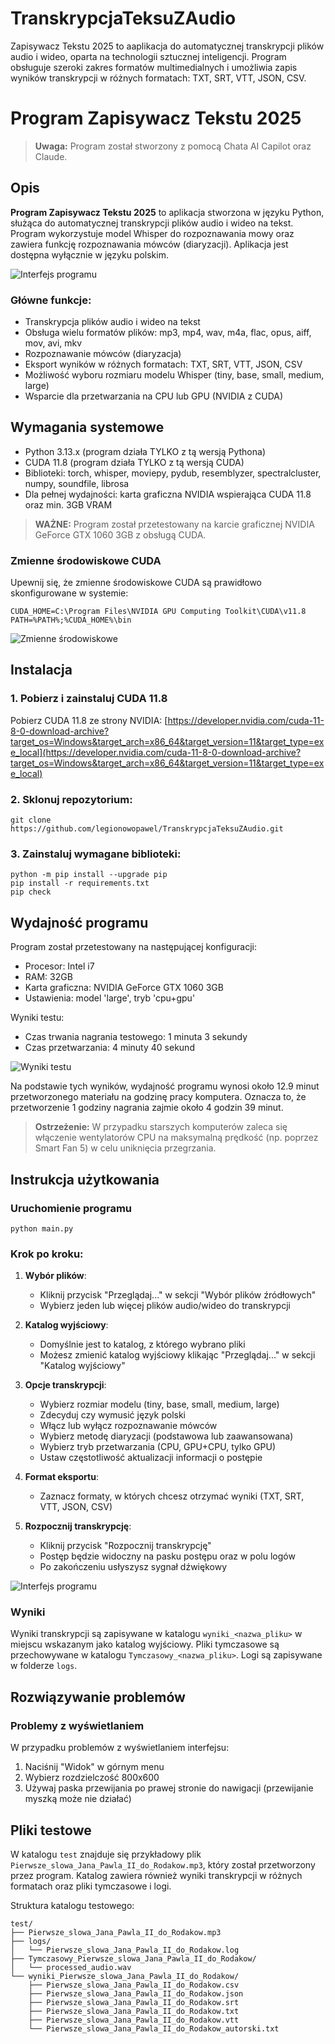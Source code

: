 
# TranskrypcjaTeksuZAudio
Zapisywacz Tekstu 2025 to aaplikacja do automatycznej transkrypcji plików audio i wideo, oparta na technologii sztucznej inteligencji. Program obsługuje szeroki zakres formatów multimedialnych i umożliwia zapis wyników transkrypcji w różnych formatach: TXT, SRT, VTT, JSON, CSV. 

# Program Zapisywacz Tekstu 2025

> **Uwaga:** Program został stworzony z pomocą Chata AI Capilot oraz Claude.

## Opis
**Program Zapisywacz Tekstu 2025** to aplikacja stworzona w języku Python, służąca do automatycznej transkrypcji plików audio i wideo na tekst. Program wykorzystuje model Whisper do rozpoznawania mowy oraz zawiera funkcję rozpoznawania mówców (diaryzacji). Aplikacja jest dostępna wyłącznie w języku polskim.

![Interfejs programu](images/interfejs1.png)

### Główne funkcje:
- Transkrypcja plików audio i wideo na tekst
- Obsługa wielu formatów plików: mp3, mp4, wav, m4a, flac, opus, aiff, mov, avi, mkv
- Rozpoznawanie mówców (diaryzacja)
- Eksport wyników w różnych formatach: TXT, SRT, VTT, JSON, CSV
- Możliwość wyboru rozmiaru modelu Whisper (tiny, base, small, medium, large)
- Wsparcie dla przetwarzania na CPU lub GPU (NVIDIA z CUDA)

## Wymagania systemowe
- Python 3.13.x (program działa TYLKO z tą wersją Pythona)
- CUDA 11.8 (program działa TYLKO z tą wersją CUDA)
- Biblioteki: torch, whisper, moviepy, pydub, resemblyzer, spectralcluster, numpy, soundfile, librosa
- Dla pełnej wydajności: karta graficzna NVIDIA wspierająca CUDA 11.8 oraz min. 3GB VRAM

> **WAŻNE:** Program został przetestowany na karcie graficznej NVIDIA GeForce GTX 1060 3GB z obsługą CUDA.

### Zmienne środowiskowe CUDA
Upewnij się, że zmienne środowiskowe CUDA są prawidłowo skonfigurowane w systemie:

```
CUDA_HOME=C:\Program Files\NVIDIA GPU Computing Toolkit\CUDA\v11.8
PATH=%PATH%;%CUDA_HOME%\bin
```

![Zmienne środowiskowe](images/srodowisko.png)

## Instalacja

### 1. Pobierz i zainstaluj CUDA 11.8
Pobierz CUDA 11.8 ze strony NVIDIA: [https://developer.nvidia.com/cuda-11-8-0-download-archive?target_os=Windows&target_arch=x86_64&target_version=11&target_type=exe_local](https://developer.nvidia.com/cuda-11-8-0-download-archive?target_os=Windows&target_arch=x86_64&target_version=11&target_type=exe_local)

### 2. Sklonuj repozytorium:
```
git clone https://github.com/legionowopawel/TranskrypcjaTeksuZAudio.git
```

### 3. Zainstaluj wymagane biblioteki:
```
python -m pip install --upgrade pip
pip install -r requirements.txt
pip check
```

## Wydajność programu

Program został przetestowany na następującej konfiguracji:
- Procesor: Intel i7
- RAM: 32GB
- Karta graficzna: NVIDIA GeForce GTX 1060 3GB
- Ustawienia: model 'large', tryb 'cpu+gpu'

Wyniki testu:
- Czas trwania nagrania testowego: 1 minuta 3 sekundy
- Czas przetwarzania: 4 minuty 40 sekund

![Wyniki testu](images/cpugpu.png)

Na podstawie tych wyników, wydajność programu wynosi około 12.9 minut przetworzonego materiału na godzinę pracy komputera. Oznacza to, że przetworzenie 1 godziny nagrania zajmie około 4 godzin 39 minut.

> **Ostrzeżenie:** W przypadku starszych komputerów zaleca się włączenie wentylatorów CPU na maksymalną prędkość (np. poprzez Smart Fan 5) w celu uniknięcia przegrzania.

## Instrukcja użytkowania

### Uruchomienie programu
```
python main.py
```

### Krok po kroku:
1. **Wybór plików**:
   - Kliknij przycisk "Przeglądaj..." w sekcji "Wybór plików źródłowych"
   - Wybierz jeden lub więcej plików audio/wideo do transkrypcji

2. **Katalog wyjściowy**:
   - Domyślnie jest to katalog, z którego wybrano pliki
   - Możesz zmienić katalog wyjściowy klikając "Przeglądaj..." w sekcji "Katalog wyjściowy"

3. **Opcje transkrypcji**:
   - Wybierz rozmiar modelu (tiny, base, small, medium, large)
   - Zdecyduj czy wymusić język polski
   - Włącz lub wyłącz rozpoznawanie mówców
   - Wybierz metodę diaryzacji (podstawowa lub zaawansowana)
   - Wybierz tryb przetwarzania (CPU, GPU+CPU, tylko GPU)
   - Ustaw częstotliwość aktualizacji informacji o postępie

4. **Format eksportu**:
   - Zaznacz formaty, w których chcesz otrzymać wyniki (TXT, SRT, VTT, JSON, CSV)

5. **Rozpocznij transkrypcję**:
   - Kliknij przycisk "Rozpocznij transkrypcję"
   - Postęp będzie widoczny na pasku postępu oraz w polu logów
   - Po zakończeniu usłyszysz sygnał dźwiękowy

![Interfejs programu](images/interfejs2.png)

### Wyniki
Wyniki transkrypcji są zapisywane w katalogu `wyniki_<nazwa_pliku>` w miejscu wskazanym jako katalog wyjściowy. Pliki tymczasowe są przechowywane w katalogu `Tymczasowy_<nazwa_pliku>`. Logi są zapisywane w folderze `logs`.

## Rozwiązywanie problemów

### Problemy z wyświetlaniem
W przypadku problemów z wyświetlaniem interfejsu:
1. Naciśnij "Widok" w górnym menu
2. Wybierz rozdzielczość 800x600
3. Używaj paska przewijania po prawej stronie do nawigacji (przewijanie myszką może nie działać)

## Pliki testowe

W katalogu `test` znajduje się przykładowy plik `Pierwsze_slowa_Jana_Pawla_II_do_Rodakow.mp3`, który został przetworzony przez program. Katalog zawiera również wyniki transkrypcji w różnych formatach oraz pliki tymczasowe i logi.

Struktura katalogu testowego:
```
test/
├── Pierwsze_slowa_Jana_Pawla_II_do_Rodakow.mp3
├── logs/
│   └── Pierwsze_slowa_Jana_Pawla_II_do_Rodakow.log
├── Tymczasowy_Pierwsze_slowa_Jana_Pawla_II_do_Rodakow/
│   └── processed_audio.wav
└── wyniki_Pierwsze_slowa_Jana_Pawla_II_do_Rodakow/
    ├── Pierwsze_slowa_Jana_Pawla_II_do_Rodakow.csv
    ├── Pierwsze_slowa_Jana_Pawla_II_do_Rodakow.json
    ├── Pierwsze_slowa_Jana_Pawla_II_do_Rodakow.srt
    ├── Pierwsze_slowa_Jana_Pawla_II_do_Rodakow.txt
    ├── Pierwsze_slowa_Jana_Pawla_II_do_Rodakow.vtt
    └── Pierwsze_slowa_Jana_Pawla_II_do_Rodakow_autorski.txt
```

